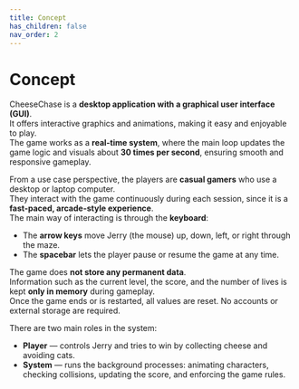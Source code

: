 ```yaml
---
title: Concept
has_children: false
nav_order: 2
---
```


# Concept

CheeseChase is a **desktop application with a graphical user interface (GUI)**.  
It offers interactive graphics and animations, making it easy and enjoyable to play.  
The game works as a **real-time system**, where the main loop updates the game logic and visuals about **30 times per second**, ensuring smooth and responsive gameplay.

From a use case perspective, the players are **casual gamers** who use a desktop or laptop computer.  
They interact with the game continuously during each session, since it is a **fast-paced, arcade-style experience**.  
The main way of interacting is through the **keyboard**:  
- The **arrow keys** move Jerry (the mouse) up, down, left, or right through the maze.  
- The **spacebar** lets the player pause or resume the game at any time.

The game does **not store any permanent data**.  
Information such as the current level, the score, and the number of lives is kept **only in memory** during gameplay.  
Once the game ends or is restarted, all values are reset. No accounts or external storage are required.

There are two main roles in the system:  
- **Player** — controls Jerry and tries to win by collecting cheese and avoiding cats.  
- **System** — runs the background processes: animating characters, checking collisions, updating the score, and enforcing the game rules.





